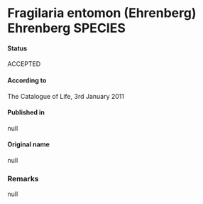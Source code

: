 Fragilaria entomon (Ehrenberg) Ehrenberg SPECIES
=======

#### Status
ACCEPTED

#### According to
The Catalogue of Life, 3rd January 2011

#### Published in
null

#### Original name
null

### Remarks
null